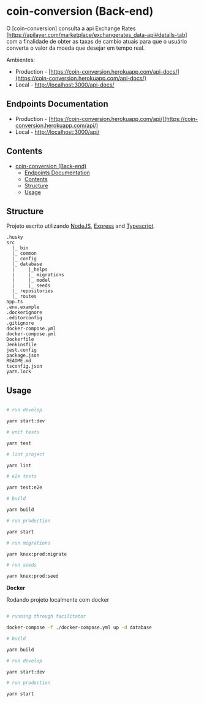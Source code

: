 # coin-conversion (Back-end)

O [coin-conversion] consulta a api Exchange Rates [https://apilayer.com/marketplace/exchangerates_data-api#details-tab] com a finalidade de obter as taxas de cambio atuais para que o usuário converta o valor da moeda que desejar em tempo real.

Ambientes:

- Production - [https://coin-conversion.herokuapp.com/api-docs/](https://coin-conversion.herokuapp.com/api-docs/)
- Local - [http://localhost:3000/api-docs/](http://localhost:3000/api-docs/)

## Endpoints Documentation

- Production - [https://coin-conversion.herokuapp.com/api/](https://coin-conversion.herokuapp.com/api/)
- Local - [http://localhost:3000/api/](http://localhost:3000/api/)

## Contents

- [coin-conversion (Back-end)](#coin-conversion-back-end)
  - [Endpoints Documentation](#endpoints-documentation)
  - [Contents](#contents)
  - [Structure](#structure)
  - [Usage](#usage)

## Structure

Projeto escrito utilizando [NodeJS](https://nodejs.org/en/), [Express](https://expressjs.com/) and [Typescript](https://www.typescriptlang.org/).

```
.husky
src
  |_ bin
  |_ common
  |_ config
  |_ database
  |     |_helps
  |     |_ migrations
  |     |_ model
  |     |_ seeds
  |_ repositories
  |_ routes
app.ts
.env.example
.dockerignore
.editorconfig
.gitignore
docker-compose.yml
docker-compose.yml
Dockerfile
Jenkinsfile
jest.config
package.json
README.md
tsconfig.json
yarn.lock
```

## Usage

```bash

# run develop

yarn start:dev

# unit tests

yarn test

# lint project

yarn lint

# e2e tests

yarn test:e2e

# build

yarn build

# run production

yarn start

# run migrations

yarn knex:prod:migrate

# run seeds

yarn knex:prod:seed

```

**Docker**

Rodando projeto localmente com docker

```bash

# running through facilitator

docker-compose -f ./docker-compose.yml up -d database

# build

yarn build

# run develop

yarn start:dev

# run production

yarn start


```


